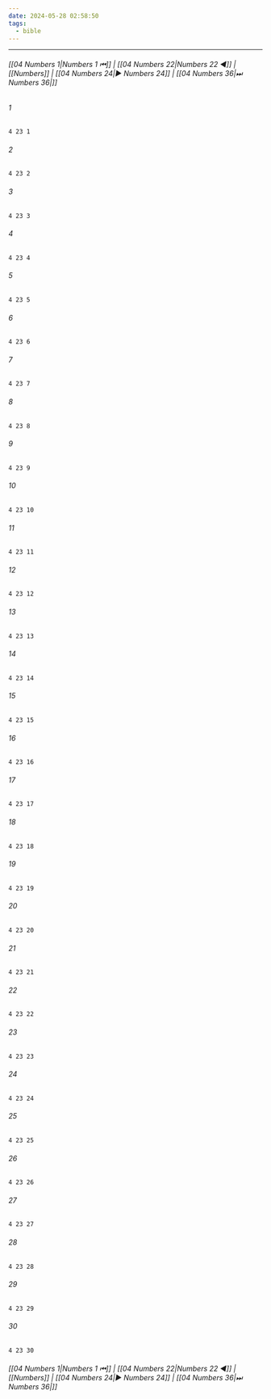 ```yaml
---
date: 2024-05-28 02:58:50
tags:
  - bible
---
```

___

###### [[04 Numbers 1|Numbers 1 ⏮]] | [[04 Numbers 22|Numbers 22 ◀]] | [[Numbers]] | [[04 Numbers 24|▶ Numbers 24]] | [[04 Numbers 36|⏭ Numbers 36|]]

###### 1
``` verse
4 23 1 
```
###### 2
``` verse
4 23 2 
```
###### 3
``` verse
4 23 3 
```
###### 4
``` verse
4 23 4 
```
###### 5
``` verse
4 23 5 
```
###### 6
``` verse
4 23 6 
```
###### 7
``` verse
4 23 7 
```
###### 8
``` verse
4 23 8 
```
###### 9
``` verse
4 23 9 
```
###### 10
``` verse
4 23 10 
```
###### 11
``` verse
4 23 11 
```
###### 12
``` verse
4 23 12 
```
###### 13
``` verse
4 23 13 
```
###### 14
``` verse
4 23 14 
```
###### 15
``` verse
4 23 15 
```
###### 16
``` verse
4 23 16 
```
###### 17
``` verse
4 23 17 
```
###### 18
``` verse
4 23 18 
```
###### 19
``` verse
4 23 19 
```
###### 20
``` verse
4 23 20 
```
###### 21
``` verse
4 23 21 
```
###### 22
``` verse
4 23 22 
```
###### 23
``` verse
4 23 23 
```
###### 24
``` verse
4 23 24 
```
###### 25
``` verse
4 23 25 
```
###### 26
``` verse
4 23 26 
```
###### 27
``` verse
4 23 27 
```
###### 28
``` verse
4 23 28 
```
###### 29
``` verse
4 23 29 
```
###### 30
``` verse
4 23 30 
```

###### [[04 Numbers 1|Numbers 1 ⏮]] | [[04 Numbers 22|Numbers 22 ◀]] | [[Numbers]] | [[04 Numbers 24|▶ Numbers 24]] | [[04 Numbers 36|⏭ Numbers 36|]]

